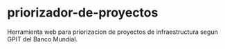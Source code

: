# priorizador-de-proyectos
Herramienta web para priorizacion de proyectos de infraestructura segun GPIT del Banco Mundial.

